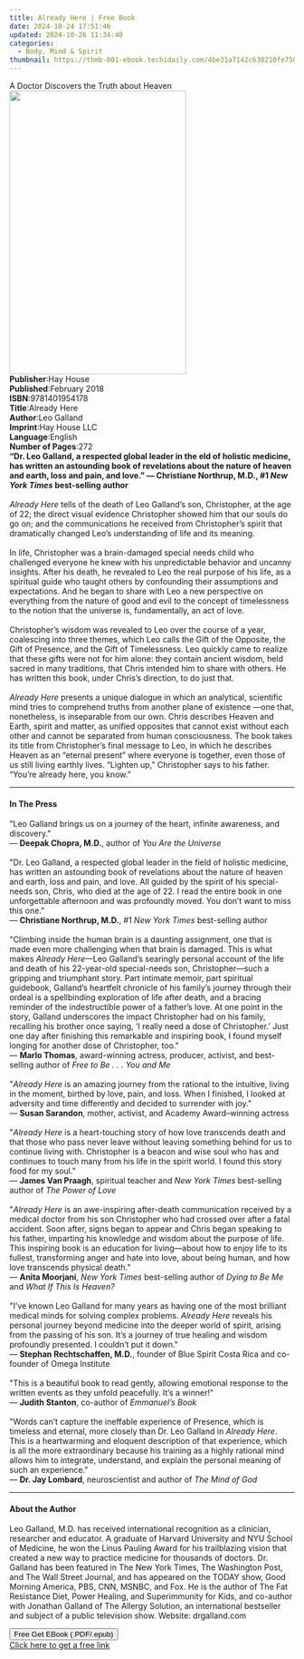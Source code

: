 ```yaml
---
title: Already Here | Free Book
date: 2024-10-24 17:51:46
updated: 2024-10-26 11:34:40
categories:
  - Body, Mind & Spirit
thumbnail: https://thmb-001-ebook.techidaily.com/4be31a7142c630210fe750d552ef16427aa4bd63c605b02dccae028ec60cabd5.jpg
---
```

<main id="book-container">
  <div class="flex flex-col">
    <div class="book-brief flex-1 py-6 px-4 sm:p-6 md:py-10 md:px-8">
      <!-- brief-->
      <div class="book-brief-main">
        A Doctor Discovers the Truth about Heaven
      </div>
    </div>
    <div
      class="book-meta-info flex-1 grid gap-4 col-start-1 col-end-3 row-start-1 sm:mb-6 sm:grid-cols-4 lg:gap-6 lg:col-start-2 lg:row-end-6 lg:row-span-6 lg:mb-0"
    >
      <div
        class="book-meta-info-left place-content-center mt-4 p-4 text-sm leading-6 col-start-2 col-span-2 dark:text-slate-400"
      >
        <img
          class="w-full h-500 object-cover rounded-lg sm:h-255 sm:col-span-2 lg:col-span-full"
          src="https://img-001-ebook.techidaily.com/bc194432c1f48255c11941c4d862dbabf452ecf771adda2a280bd728c2914952.jpg"
          alt=""
          width="312"
          height="500"
        />
      </div>
      <div
        class="book-meta-info-right mt-2 col-start-1 row-start-2 col-span-3 self-center"
      >
        <!-- meta data  -->
        <div class="flex flex-col px-4 md:px-8">
          <div class="flex-1">
            <strong>Publisher</strong>:<span class="px-2">Hay House</span>
          </div>
          <div class="flex-1">
            <strong>Published</strong>:<span class="px-2">February 2018</span>
          </div>
          <div class="flex-1">
            <strong>ISBN</strong>:<span class="px-2">9781401954178</span>
          </div>
          <div class="flex-1">
            <strong>Title</strong>:<span class="px-2">Already Here</span>
          </div>
          <div class="flex-1">
            <strong>Author</strong>:<span class="px-2">Leo Galland</span>
          </div>
          <div class="flex-1">
            <strong>Imprint</strong>:<span class="px-2">Hay House LLC</span>
          </div>
          <div class="flex-1">
            <strong>Language</strong>:<span class="px-2">English</span>
          </div>
          <div class="flex-1">
            <strong>Number of Pages</strong>:<span class="px-2">272</span>
          </div>
        </div>
      </div>
    </div>
    <div class="book-description flex-1 py-6 px-4 sm:p-6 md:py-10 md:px-8">
      <div class="book-description-main">
        <div accordion-content="" id="description">
          <b
            >“Dr. Leo Galland, a respected global leader in the eld of holistic
            medicine, has written an astounding book of revelations about the
            nature of heaven and earth, loss and pain, and love.”&nbsp;—
            Christiane Northrup, M.D., #1 <i>New York Times </i>best-selling
            author<br /></b
          ><br /><i>Already Here</i> tells of the death of Leo Galland’s son,
          Christopher, at the age of 22; the direct visual evidence Christopher
          showed him that our souls do go on; and the communications he received
          from Christopher’s spirit that dramatically changed Leo’s
          understanding of life and its meaning.<br /><br />In life, Christopher
          was a brain-damaged special needs child who challenged everyone he
          knew with his unpredictable behavior and uncanny insights. After his
          death, he revealed to Leo the real purpose of his life, as a spiritual
          guide who taught others by confounding their assumptions and
          expectations. And he began to share with Leo a new perspective on
          everything from the nature of good and evil to the concept of
          timelessness to the notion that the universe is, fundamentally, an act
          of love.<br /><br />Christopher’s wisdom was revealed to Leo over the
          course of a year, coalescing into three themes, which Leo calls the
          Gift of the Opposite, the Gift of Presence, and the Gift of
          Timelessness. Leo quickly came to realize that these gifts were not
          for him alone: they contain ancient wisdom, held sacred in many
          traditions, that Chris intended him to share with others. He has
          written this book, under Chris’s direction, to do just that.<br /><br /><i
            >Already Here</i
          >
          presents a unique dialogue in which an analytical, scientific mind
          tries to comprehend truths from another plane of existence —one that,
          nonetheless, is inseparable from our own. Chris describes Heaven and
          Earth, spirit and matter, as unified opposites that cannot exist
          without each other and cannot be separated from human consciousness.
          The book takes its title from Christopher’s final message to Leo, in
          which he describes Heaven as an “eternal present” where everyone is
          together, even those of us still living earthly lives. “Lighten up,”
          Christopher says to his father. “You’re already here, you know.”
        </div>
        <div class="accordion-fader"></div>
      </div>
    </div>
    <div class="book-excerpts flex-1 py-6 px-4 sm:p-6 md:py-10 md:px-8">
      <!-- excerpts-->
      <div class="book-excerpts-main">
        <hr />
        <h4 class="placeholder placeholder-heading">
          <span>In The Press</span>
        </h4>
        <p>
          "Leo Galland brings us on a journey of the heart, infinite awareness,
          and discovery."<br />— <b>Deepak Chopra, M.D.</b>, author of
          <i>You Are the Universe</i><br /><br />"Dr. Leo Galland, a respected
          global leader in the field of holistic medicine, has written an
          astounding book of revelations about the nature of heaven and earth,
          loss and pain, and love. All guided by the spirit of his special-needs
          son, Chris, who died at the age of 22. I read the entire book in one
          unforgettable afternoon and was profoundly moved. You don’t want to
          miss this one."<br />— <b>Christiane Northrup, M.D.</b>, #1
          <i>New York Times</i> best-selling author<br /><br />"Climbing inside
          the human brain is a daunting assignment, one that is made even more
          challenging when that brain is damaged. This is what makes
          <i>Already Here</i>—Leo Galland’s searingly personal account of the
          life and death of his 22-year-old special-needs son, Christopher—such
          a gripping and triumphant story. Part intimate memoir, part spiritual
          guidebook, Galland’s heartfelt chronicle of his family’s journey
          through their ordeal is a spellbinding exploration of life after
          death, and a bracing reminder of the indestructible power of a
          father’s love. At one point in the story, Galland underscores the
          impact Christopher had on his family, recalling his brother once
          saying, ‘I really need a dose of Christopher.’ Just one day after
          finishing this remarkable and inspiring book, I found myself longing
          for another dose of Christopher, too."<br />— <b>Marlo Thomas</b>,
          award-winning actress, producer, activist, and best-selling author of
          <i>Free to Be . . . You and Me</i><br /><br />"<i>Already Here</i> is
          an amazing journey from the rational to the intuitive, living in the
          moment, birthed by love, pain, and loss. When I finished, I looked at
          adversity and time differently and decided to surrender with joy."<br />—
          <b>Susan Sarandon</b>, mother, activist, and Academy Award–winning
          actress<br /><br />"<i>Already Here</i> is a heart-touching story of
          how love transcends death and that those who pass never leave without
          leaving something behind for us to continue living with. Christopher
          is a beacon and wise soul who has and continues to touch many from his
          life in the spirit world. I found this story food for my soul."<br />—
          <b>James Van Praagh</b>, spiritual teacher and
          <i>New York Times</i> best-selling author of <i>The Power of Love</i
          ><br /><br />"<i>Already Here</i> is an awe-inspiring after-death
          communication received by a medical doctor from his son Christopher
          who had crossed over after a fatal accident. Soon after, signs began
          to appear and Chris began speaking to his father, imparting his
          knowledge and wisdom about the purpose of life. This inspiring book is
          an education for living—about how to enjoy life to its fullest,
          transforming anger and hate into love, about being human, and how love
          transcends physical death."<br />— <b>Anita Moorjani</b>,
          <i>New York Times</i> best-selling author of <i>Dying to Be Me</i> and
          <i>What If This Is Heaven? </i><br /><br />"I’ve known Leo Galland for
          many years as having one of the most brilliant medical minds for
          solving complex problems. <i>Already Here</i> reveals his personal
          journey beyond medicine into the deeper world of spirit, arising from
          the passing of his son. It’s a journey of true healing and wisdom
          profoundly presented. I couldn’t put it down."<br />—
          <b>Stephan Rechtschaffen, M.D.</b>, founder of Blue Spirit Costa Rica
          and co-founder of Omega Institute<br /><br />"This is a beautiful book
          to read gently, allowing emotional response to the written events as
          they unfold peacefully. It’s a winner!"<br />— <b>Judith Stanton</b>,
          co-author of <i>Emmanuel’s Book</i><br /><br />"Words can’t capture
          the ineffable experience of Presence, which is timeless and eternal,
          more closely than Dr. Leo Galland in <i>Already Here</i>. This is a
          heartwarming and eloquent description of that experience, which is all
          the more extraordinary because his training as a highly rational mind
          allows him to integrate, understand, and explain the personal meaning
          of such an experience."<br />— <b>Dr. Jay Lombard</b>, neuroscientist
          and author of <i>The Mind of God</i>
        </p>
      </div>
    </div>
    <div class="book-about-author flex-1 py-6 px-4 sm:p-6 md:py-10 md:px-8">
      <!-- about author-->
      <div class="book-main-author-main">
        <hr />
        <h4 class="placeholder placeholder-heading">
          <span>About the Author</span>
        </h4>
        <p>
          Leo Galland, M.D. has received international recognition as a
          clinician, researcher and educator. A graduate of Harvard University
          and NYU School of Medicine, he won the Linus Pauling Award for his
          trailblazing vision that created a new way to practice medicine for
          thousands of doctors. Dr. Galland has been featured in The New York
          Times, The Washington Post, and The Wall Street Journal, and has
          appeared on the TODAY show, Good Morning America, PBS, CNN, MSNBC, and
          Fox. He is the author of The Fat Resistance Diet, Power Healing, and
          Superimmunity for Kids, and co-author with Jonathan Galland of The
          Allergy Solution, an international bestseller and subject of a public
          television show. Website: drgalland.com
        </p>
      </div>
    </div>
    <div class="book-free-get flex-1 py-6 px-4 sm:p-6 md:py-10 md:px-8">
      <button
        id="btn-free-get"
        class="bg-blue-500 hover:bg-blue-700 text-white font-bold py-2 px-4 rounded"
      >
        Free Get EBook (.PDF/.epub)
      </button>
      <div id="countdown-display" class="px-2 text-lg mt-2"></div>
      <a
        id="free-link"
        class="hidden bg-blue-500 hover:bg-blue-700 text-white font-bold py-2 px-4 rounded"
        href="https://www.ebooks.com/en-us/book/138623062/already-here/leo-galland/"
        target="_blank"
        >Click here to get a free link</a
      >
    </div>
    <script>
      let countdownTime = 0;
      let countdownInterval = null;
      document
        .getElementById('btn-free-get')
        .addEventListener('click', startCountdown);
      function startCountdown() {
        countdownTime = new Date().getTime() + 60000 * 3;
        countdownInterval = setInterval(updateCountdown, 1000);
        document.getElementById('btn-free-get').disabled = true;
        document
          .getElementById('btn-free-get')
          .classList.add('bg-gray-500', 'cursor-not-allowed');
      }
      function updateCountdown() {
        let currentTime = new Date().getTime();
        let timeLeft = countdownTime - currentTime;
        let secondsLeft = Math.floor(timeLeft / 1000);
        document.getElementById('countdown-display').innerHTML =
          `Remaining time: ${secondsLeft} seconds.`;
        if (secondsLeft <= 0) {
          clearInterval(countdownInterval);
          document.getElementById('btn-free-get').classList.add('hidden');
          document.getElementById('free-link').classList.remove('hidden');
          document.getElementById('countdown-display').innerHTML = '';
        }
      }
    </script>
  </div>
</main>
